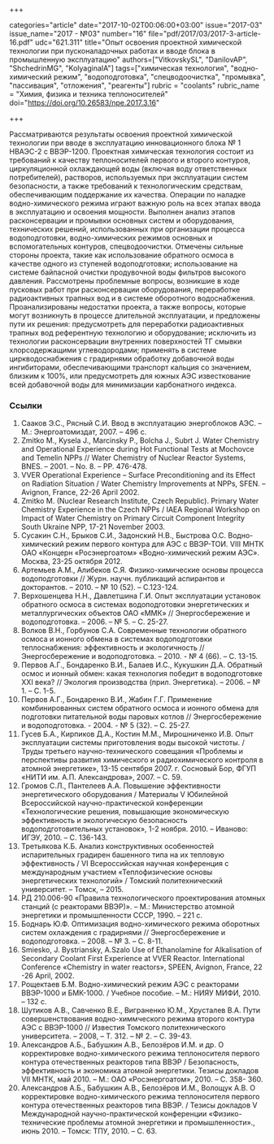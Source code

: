 +++

categories="article"
date="2017-10-02T00:06:00+03:00"
issue="2017-03"
issue_name="2017 - №03"
number="16"
file="pdf/2017/03/2017-3-article-16.pdf"
udc="621.311"
title="Опыт освоения проектной химической технологии при пусконаладочных работах и вводе блока в промышленную эксплуатацию"
authors=["VitkovskySL", "DanilovAP", "ShchedrinMG", "KolyaginaIA"]
tags=["химическая технология", "водно-химический режим", "водоподготовка", "спецводоочистка", "промывка", "пассивация", "отложения", "реагенты"]
rubric = "coolants"
rubric_name = "Химия, физика и техника теплоносителей"
doi="https://doi.org/10.26583/npe.2017.3.16"

+++

Рассматриваются результаты освоения проектной химической технологии при вводе в эксплуатацию инновационного блока № 1 НВАЭС-2 с ВВЭР-1200. Проектная химическая технология состоит из требований к качеству теплоносителей первого и второго контуров, циркуляционной охлаждающей воды (включая воду ответственных потребителей), растворов, используемых при эксплуатации систем безопасности, а также требований к технологическим средствам, обеспечивающим поддержание их качества. Операции по наладке водно-химического режима играют важную роль на всех этапах ввода в эксплуатацию и освоения мощности. Выполнен анализ этапов расконсервации и промывки основных систем и оборудования, технических решений, использованных при организации процесса водоподготовки, водно-химических режимов основных и вспомогательных контуров, спецводоочистки. Отмечены сильные стороны проекта, такие как использование обратного осмоса в качестве одного из ступеней водоподготовки; использование на системе байпасной очистки продувочной воды фильтров высокого давления. Рассмотрены проблемные вопросы, возникшие в ходе пусковых работ при расконсервации оборудования, переработке радиоактивных трапных вод и в системе оборотного водоснабжения. Проанализированы недостатки проекта, а также вопросы, которые могут возникнуть в процессе длительной эксплуатации, и предложены пути их решения: предусмотреть для переработки радиоактивных трапных вод референтную технологию и оборудование; исключить из технологии расконсервации внутренних поверхностей ТГ смывки хлорсодержащими углеводородами; применять в системе циркводоснабжения с градирнями обработку добавочной воды ингибиторами, обеспечивающими транспорт кальция со значением, близким к 100%, или предусмотреть для южных АЭС известкование всей добавочной воды для минимизации карбонатного индекса.

### Ссылки

1. Сааков Э.С., Рясный С.И. Ввод в эксплуатацию энергоблоков АЭС. – М.: Энергоатомиздат, 2007. – 496 с.
2. Zmitko M., Kysela J., Marcinsky P., Bolcha J., Subrt J. Water Chemistry and Operational Experience during Hot Functional Tests at Mochovce and Temelin NPPs // Water Chemistry of Nuclear Reactor Systems, BNES. – 2001. – No. 8. – PP. 476-478.
3. VVER Operational Experience – Surface Preconditioning and its Effect on Radiation Situation / Water Chemistry Improvements at NPPs, SFEN. – Avignon, France, 22-26 April 2002.
4. Zmitko M. (Nuclear Research Institute, Czech Republic). Primary Water Chemistry Experience in the Czech NPPs / IAEA Regional Workshop on Impact of Water Chemistry on Primary Circuit Component Integrity South Ukraine NPP, 17-21 November 2003.
5. Сусакин С.Н., Брыков С.И., Задонский Н.В., Быстрова О.С. Водно-химический режим первого контура для АЭС с ВВЭР-ТОИ. VIII МНТК ОАО «Концерн «Росэнергоатом» «Водно-химический режим АЭС». Москва, 23-25 октября 2012.
6. Артемьев А.М., Алибеков С.Я. Физико-химические основы процесса водоподготовки // Журн. научн. публикаций аспирантов и докторантов. – 2010. – № 10 (52). – С.123-124.
7. Верхошенцева Н.Н., Давлетшина Г.И. Опыт эксплуатации установок обратного осмоса в системах водоподготовки энергетических и металлургических объектов ОАО «ММК» // Энергосбережение и водоподготовка. – 2006. – № 5. – С. 25-27.
8. Волков В.Н., Горбунов С.А. Современные технологии обратного осмоса и ионного обмена в системах водоподготовки теплоснабжения: эффективность и экологичность // Энергосбережение и водоподготовка. – 2010. - № 4 (66). – С. 13-15.
9. Первов А.Г., Бондаренко В.И., Балаев И.С., Кукушкин Д.А. Обратный осмос и ионный обмен: какая технология победит в водоподготовке XXI века? // Экология производства (прил. Энергетика). – 2006. – № 1. – С. 1-5.
10. Первов А.Г., Бондаренко В.И., Жабин Г.Г. Применение комбинированных систем обратного осмоса и ионного обмена для подготовки питательной воды паровых котлов // Энергосбережение и водоподготовка. - 2004. - № 5 (32). – С. 25-27.
11. Гусев Б.А., Кирпиков Д.А., Костин М.М., Мирошниченко И.В. Опыт эксплуатации системы приготовления воды высокой чистоты. / Труды третьего научно-технического совещания «Проблемы и перспективы развития химического и радиохимического контроля в атомной энергетике», 13-15 сентября 2007. г. Сосновый Бор, ФГУП «НИТИ им. А.П. Александрова», 2007. – С. 59.
12. Громов С.Л., Пантелеев А.А. Повышение эффективности энергетического оборудования / Материалы V Юбилейной Всероссийской научно-практической конференции «Технологические решения, повышающие экономическую эффективность и экологическую безопасность водоподготовительных установок», 1-2 ноября. 2010. – Иваново: ИГЭУ, 2010. – С. 136-143.
13. Третьякова К.Б. Анализ конструктивных особенностей испарительных градирен башенного типа на их тепловую эффективность / VI Всероссийская научная конференция с международным участием «Теплофизические основы энергетических технологий» / Томский политехнический университет. – Томск, – 2015.
14. РД 210.006-90 «Правила технологического проектирования атомных станций (с реакторами ВВЭР)». – М.: Министерство атомной энергетики и промышленности СССР, 1990. – 221 с.
15. Боднарь Ю.Ф. Оптимизация водно-химического режима оборотных систем охлаждения с градирнями // Энергосбережение и водоподготовка. – 2008. – № 3. – С. 8-11.
16. Smiesko, J. Bystriansky, A.Szalo Use of Ethanolamine for Alkalisation of Secondary Coolant First Experience at VVER Reactor. International Conference «Chemistry in water reactors», SPEEN, Avignon, France, 22 -26 April, 2002.
17. Рощектаев Б.М. Водно-химический режим АЭС с реакторами ВВЭР-1000 и БМК-1000. / Учебное пособие. – М.: НИЯУ МИФИ, 2010. – 132 с.
18. Шутиков А.В., Савченко В.Е., Виграненко Ю.М., Хрусталев В.А. Пути совершенствования водно-химмческого режима второго контура АЭС с ВВЭР-1000 // Известия Томского политехнического университета. – 2008, – Т. 312. – № 2. – С. 39-43.
19. Александров А.Б., Бабушкин А.В., Белозёров И.М. и др. О корректировке водно-химического режима теплоносителя первого контура отечественных реакторов типа ВВЭР / Безопасность, эффективность и экономика атомной энергетики. Тезисы докладов VII МНТК, май 2010. – М.: ОАО «Росэнергоатом», 2010. – С. 358- 360.
20. Александров А.Б., Бабушкин А.В., Белозёров И.М., Волощук А.В. О корректировке водно-химического режима теплоносителя первого контура отечественных реакторов типа ВВЭР. / Тезисы докладов V Международной научно-практической конференции «Физико-технические проблемы атомной энергетики и промышленности»., июнь 2010. – Томск: ТПУ, 2010. – С. 63.